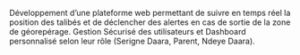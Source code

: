 Développement d’une plateforme web permettant de 
suivre en temps réel la position des talibés et de 
déclencher des alertes en cas de sortie de la zone de 
géorepérage. Gestion Sécurisé des utilisateurs et 
Dashboard personnalisé selon leur rôle (Serigne Daara, 
Parent, Ndeye Daara). 
